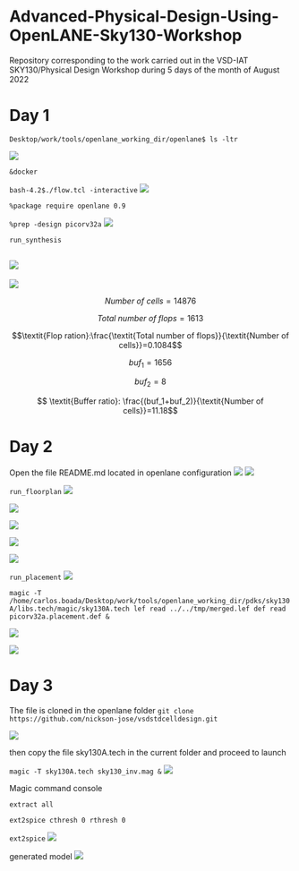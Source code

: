 # Advanced-Physical-Design-Using-OpenLANE-Sky130-Workshop
Repository corresponding to the work carried out in the VSD-IAT SKY130/Physical Design Workshop during 5 days of the month of August 2022

# Day 1

`Desktop/work/tools/openlane_working_dir/openlane$ ls -ltr`

![](Imagenes/Img-2022-08-07-19-15-34.png)


`&docker`

`bash-4.2$./flow.tcl -interactive` 
![](Imagenes/Img-2022-08-07-19-29-15.png)

`%package require openlane 0.9`

`%prep -design picorv32a`
![](Imagenes/Img-2022-08-07-19-51-42.png)

`run_synthesis`

![](Imagenes/Img-2022-08-07-20-37-59.png)
--
![](Imagenes/Img-2022-08-07-20-39-11.png)

$$\textit{Number of cells}=14876$$ 

$$\textit{Total number of flops}=1613$$

$$\textit{Flop ration}:\frac{\textit{Total number of flops}}{\textit{Number of cells}}=0.1084$$

$$buf_1=1656$$

$$buf_2=8$$

$$ \textit{Buffer ratio}: \frac{(buf_1+buf_2)}{\textit{Number of cells}}=11.18$$ 

# Day 2

Open the file README.md located in openlane configuration
![](Imagenes/Img-2022-08-07-22-01-03.png)
![](Imagenes/Img-2022-08-07-22-02-58.png)

`run_floorplan`
![](Imagenes/Img-2022-08-08-00-32-32.png)

![](Imagenes/Img-2022-08-08-00-38-02.png)

![](Imagenes/Img-2022-08-08-01-54-57.png)

![](Imagenes/Img-2022-08-08-02-03-07.png)

![](Imagenes/Img-2022-08-08-02-05-10.png)

`run_placement`
![](Imagenes/Img-2022-08-08-02-24-04.png)

`magic -T /home/carlos.boada/Desktop/work/tools/openlane_working_dir/pdks/sky130A/libs.tech/magic/sky130A.tech lef read ../../tmp/merged.lef def read picorv32a.placement.def &`


![](Imagenes/Img-2022-08-08-02-34-36.png)

![](Imagenes/Img-2022-08-08-02-38-55.png)
# Day 3

The file is cloned in the openlane folder 
`git clone https://github.com/nickson-jose/vsdstdcelldesign.git`

![](Imagenes/Img-2022-08-07-23-41-12.png)

then copy the file sky130A.tech in the current folder and proceed to launch

`magic -T sky130A.tech sky130_inv.mag &`
![](Imagenes/Img-2022-08-07-23-58-37.png)


Magic command console

`extract all`

`ext2spice cthresh 0 rthresh 0`

`ext2spice`
![](Imagenes/Img-2022-08-08-03-04-24.png)

generated model
![](Imagenes/Img-2022-08-08-03-09-41.png)



